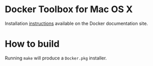 Docker Toolbox for Mac OS X
=============

Installation [instructions](https://docs.docker.com/mac/started/) available on the Docker documentation site.

How to build
============

Running `make` will produce a `Docker.pkg` installer.
